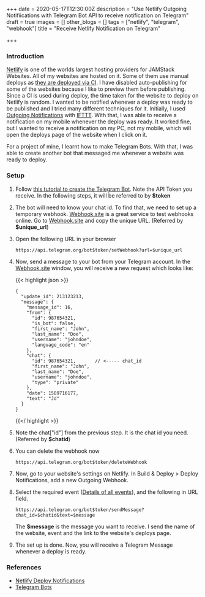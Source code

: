 +++
date = 2020-05-17T12:30:00Z
description = "Use Netlify Outgoing Notifiications with Telegram Bot API to receive notification on Telegram"
draft = true
images = []
other_blogs = []
tags = ["netlify", "telegram", "webhook"]
title = "Receive Netlify Notification on Telegram"

+++
### Introduction

[Netlify](https://netlify.com) is one of the worlds largest hosting providers for JAMStack Websites. All of my websites are hosted on it. Some of them use manual deploys as [they are deployed via CI](https://blog.haideralipunjabi.com/posts/using-ci-to-update-static-websites/). I have disabled auto-publishing for some of the websites because I like to preview them before publishing.  Since a CI is used during deploy, the time taken for the website to deploy on Netlify is random. I wanted to be notified whenever a deploy was ready to be published and I tried many different techniques for it. Initially, I used [Outgoing Notifications](https://docs.netlify.com/site-deploys/notifications/) with [IFTTT](https://ifttt.com). With that, I was able to receive a notification on my mobile whenever the deploy was ready. It worked fine, but I wanted to receive a notification on my PC, not my mobile, which will open the deploys page of the website when I click on it.

For a project of mine, I learnt how to make Telegram Bots. With that, I was able to create another bot that messaged me whenever a website was ready to deploy.

### Setup

1. Follow [this tutorial to create the Telegram Bot](https://core.telegram.org/bots/#3-how-do-i-create-a-bot). Note the API Token you receive. In the following steps, it will be referred to by **$token**
2. The bot will need to know your chat id. To find that, we need to set up a temporary webhook. [Webhook.site](https://webhook.site) is a great service to test webhooks online. Go to [Webhook.site](https://webhook.site) and copy the unique URL. (Referred by **$unique_url**)
3. Open the following URL in your browser

       https://api.telegram.org/bot$token/setWebhook?url=$unique_url
4. Now,  send a message to your bot from your Telegram account. In the [Webhook.site](https://webhook.site) window, you will receive a new request which looks like:

   {{< highlight json >}}

       {
         "update_id": 213123213,
         "message": {
           "message_id": 16,
           "from": {
             "id": 987654321,
             "is_bot": false,
             "first_name": "John",
             "last_name": "Doe",
             "username": "johndoe",
             "language_code": "en"
           },
           "chat": {
             "id": 987654321,		// <----- chat_id
             "first_name": "John",
             "last_name": "Doe",
             "username": "johndoe",
             "type": "private"
           },
           "date": 1589716177,
           "text": "Jd"
         }
       }

   {{</ highlight >}}
5. Note the chat\["id"\] from the previous step. It is the chat id you need. (Referred by **$chatid**)  
6. You can delete the webhook now

       https://api.telegram.org/bot$token/deleteWebhook
       
7. Now, go to your website's settings on Netlify. In Build & Deploy > Deploy Notifications, add a new Outgoing Webhook.

8. Select the required event ([Details of all events](https://docs.netlify.com/site-deploys/notifications/)), and the following in URL field.

       https://api.telegram.org/bot$token/sendMessage?chat_id=$chatid&text=$message

   The **$message** is the message you want to receive. I send the name of the website, event and the link to the website's deploys page.
   
   
9. The set up is done. Now, you will receive a Telegram Message whenever a deploy is ready.

### References

* [Netlify Deploy Notifications](https://docs.netlify.com/site-deploys/notifications/)
* [Telegram Bots](https://core.telegram.org/bots/)